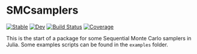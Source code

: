 # SMCsamplers

[![Stable](https://img.shields.io/badge/docs-stable-blue.svg)](https://mattiasvillani.github.io/SMCsamplers.jl/stable/)
[![Dev](https://img.shields.io/badge/docs-dev-blue.svg)](https://mattiasvillani.github.io/SMCsamplers.jl/dev/)
[![Build Status](https://github.com/mattiasvillani/SMCsamplers.jl/actions/workflows/CI.yml/badge.svg?branch=main)](https://github.com/mattiasvillani/SMCsamplers.jl/actions/workflows/CI.yml?query=branch%3Amain)
[![Coverage](https://codecov.io/gh/mattiasvillani/SMCsamplers.jl/branch/main/graph/badge.svg)](https://codecov.io/gh/mattiasvillani/SMCsamplers.jl)

This is the start of a package for some Sequential Monte Carlo samplers in Julia. Some examples scripts can be found in the `examples` folder.